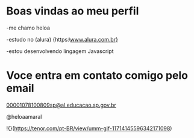# Boas vindas ao meu perfil

-me chamo heloa 

-estudo no (alura) {https:\\www.alura.com.br}

-estou desenvolvendo lingagem Javascript

# Voce entra em contato comigo pelo email
00001078100809sp@al.educacao.sp.gov.br

@heloaamaral

!{}(https://tenor.com/pt-BR/view/umm-gif-11714145596342171098)
